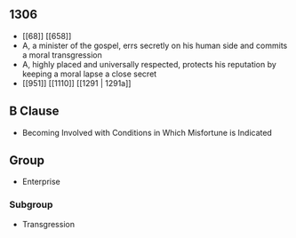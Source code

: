 ## 1306
- [[68]] [[658]] 
- A, a minister of the gospel, errs secretly on his human side and commits a moral transgression
- A, highly placed and universally respected, protects his reputation by keeping a moral lapse a close secret
- [[951]] [[1110]] [[1291 | 1291a]] 

## B Clause
- Becoming Involved with Conditions in Which Misfortune is Indicated

## Group
- Enterprise

### Subgroup
- Transgression

